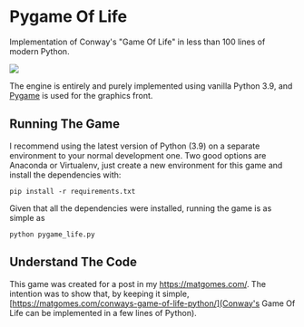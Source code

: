 # Pygame Of Life

Implementation of Conway's "Game Of Life" in less than 100
lines of modern Python.

![](https://raw.githubusercontent.com/matheusgomes28/pygame-life/main/media/pygame-of-life.gif)

The engine is entirely and purely implemented using vanilla
Python 3.9, and [Pygame](https://www.pygame.org/) is used for
the graphics front.

## Running The Game

I recommend using the latest version of Python (3.9) on a
separate environment to your normal development one. Two
good options are Anaconda or Virtualenv, just create a new
environment for this game and install the dependencies with:

```shell
pip install -r requirements.txt
```

Given that all the dependencies were installed, running the
game is as simple as

```shell
python pygame_life.py
```

## Understand The Code

This game was created for a post in my https://matgomes.com/.
The intention was to show that, by keeping it simple, [https://matgomes.com/conways-game-of-life-python/](Conway's Game Of Life 
can be implemented in a few lines of Python).
